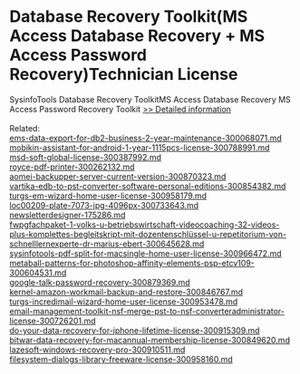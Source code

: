 # Database Recovery Toolkit(MS Access Database Recovery + MS Access Password Recovery)Technician License
SysinfoTools Database Recovery ToolkitMS Access Database Recovery MS Access Password Recovery Toolkit
[>> Detailed information](https://secure.shareit.com/shareit/product.html?productid=300725602&affiliateid=200057808)<br/><br/>Related:
<br />[ems-data-export-for-db2-business-2-year-maintenance-300068071.md](https://github.com/downloadplanet/downloadplanet/blob/main/ems-data-export-for-db2-business-2-year-maintenance-300068071.md)<br />[mobikin-assistant-for-android-1-year-1115pcs-license-300788991.md](https://github.com/downloadplanet/downloadplanet/blob/main/mobikin-assistant-for-android-1-year-1115pcs-license-300788991.md)<br />[msd-soft-global-license-300387992.md](https://github.com/downloadplanet/downloadplanet/blob/main/msd-soft-global-license-300387992.md)<br />[royce-pdf-printer-300262132.md](https://github.com/downloadplanet/downloadplanet/blob/main/royce-pdf-printer-300262132.md)<br />[aomei-backupper-server-current-version-300870323.md](https://github.com/downloadplanet/downloadplanet/blob/main/aomei-backupper-server-current-version-300870323.md)<br />[vartika-edb-to-pst-converter-software-personal-editions-300854382.md](https://github.com/downloadplanet/downloadplanet/blob/main/vartika-edb-to-pst-converter-software-personal-editions-300854382.md)<br />[turgs-em-wizard-home-user-license-300958179.md](https://github.com/downloadplanet/downloadplanet/blob/main/turgs-em-wizard-home-user-license-300958179.md)<br />[loc00209-plate-7073-jpg-4096px-300733643.md](https://github.com/downloadplanet/downloadplanet/blob/main/loc00209-plate-7073-jpg-4096px-300733643.md)<br />[newsletterdesigner-175286.md](https://github.com/downloadplanet/downloadplanet/blob/main/newsletterdesigner-175286.md)<br />[fwpgfachpaket-1-volks-u-betriebswirtschaft-videocoaching-32-videos-plus-komplettes-begleitskript-mit-dozentenschlüssel-u-repetitorium-von-schnelllernexperte-dr-marius-ebert-300645628.md](https://github.com/downloadplanet/downloadplanet/blob/main/fwpgfachpaket-1-volks-u-betriebswirtschaft-videocoaching-32-videos-plus-komplettes-begleitskript-mit-dozentenschlüssel-u-repetitorium-von-schnelllernexperte-dr-marius-ebert-300645628.md)<br />[sysinfotools-pdf-split-for-macsingle-home-user-license-300966472.md](https://github.com/downloadplanet/downloadplanet/blob/main/sysinfotools-pdf-split-for-macsingle-home-user-license-300966472.md)<br />[metaball-patterns-for-photoshop-affinity-elements-psp-etcv109-300604531.md](https://github.com/downloadplanet/downloadplanet/blob/main/metaball-patterns-for-photoshop-affinity-elements-psp-etcv109-300604531.md)<br />[google-talk-password-recovery-300879369.md](https://github.com/downloadplanet/downloadplanet/blob/main/google-talk-password-recovery-300879369.md)<br />[kernel-amazon-workmail-backup-and-restore-300846767.md](https://github.com/downloadplanet/downloadplanet/blob/main/kernel-amazon-workmail-backup-and-restore-300846767.md)<br />[turgs-incredimail-wizard-home-user-license-300953478.md](https://github.com/downloadplanet/downloadplanet/blob/main/turgs-incredimail-wizard-home-user-license-300953478.md)<br />[email-management-toolkit-nsf-merge-pst-to-nsf-converteradministrator-license-300726201.md](https://github.com/downloadplanet/downloadplanet/blob/main/email-management-toolkit-nsf-merge-pst-to-nsf-converteradministrator-license-300726201.md)<br />[do-your-data-recovery-for-iphone-lifetime-license-300915309.md](https://github.com/downloadplanet/downloadplanet/blob/main/do-your-data-recovery-for-iphone-lifetime-license-300915309.md)<br />[bitwar-data-recovery-for-macannual-membership-license-300849620.md](https://github.com/downloadplanet/downloadplanet/blob/main/bitwar-data-recovery-for-macannual-membership-license-300849620.md)<br />[lazesoft-windows-recovery-pro-300910511.md](https://github.com/downloadplanet/downloadplanet/blob/main/lazesoft-windows-recovery-pro-300910511.md)<br />[filesystem-dialogs-library-freeware-license-300958160.md](https://github.com/downloadplanet/downloadplanet/blob/main/filesystem-dialogs-library-freeware-license-300958160.md)